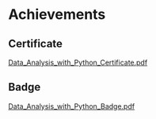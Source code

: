 

# Achievements
## Certificate
[Data_Analysis_with_Python_Certificate.pdf](https://prod-files-secure.s3.us-west-2.amazonaws.com/03e82b26-cccb-4906-bb56-adabcbdc0655/1aa3a050-2338-4a85-85d5-899bad17a31c/Data_Analysis_with_Python_Certificate.pdf?X-Amz-Algorithm=AWS4-HMAC-SHA256&X-Amz-Content-Sha256=UNSIGNED-PAYLOAD&X-Amz-Credential=ASIAZI2LB466VTRT5JMU%2F20250130%2Fus-west-2%2Fs3%2Faws4_request&X-Amz-Date=20250130T081821Z&X-Amz-Expires=3600&X-Amz-Security-Token=IQoJb3JpZ2luX2VjEJj%2F%2F%2F%2F%2F%2F%2F%2F%2F%2FwEaCXVzLXdlc3QtMiJHMEUCICYsz5l3QmQvDxeUtFe8jq5Hx1MzZor3faAKWh7pN1vnAiEA0zxOXbHxiEmXUUoxu3fH4Z7bwj2e5DFYtGbx4f8VRlwqiAQIof%2F%2F%2F%2F%2F%2F%2F%2F%2F%2FARAAGgw2Mzc0MjMxODM4MDUiDOkup8eKsSsX1HTZ2ircA0QAA6%2Bby8faWxJSD3stiy7936HqTZtYvTFNc6Dzd4nTvjayT30e8rj5%2Bia8TAkwnzQVvmXo8MGA74pdqaM5ID%2BdosYMxfDvpnGjLlNToBn2rZ2DilZUDoQ7wBf2ax9RDfsxxy63Q7HBXEcpt4CCK4hvl9k%2FfjDu3o98qa%2BaHwMJcPFWL151XuJSzUkBXhnkIZOEWG5bUvUeuyjoku7Qt2VcUPjPbaNy9aSmxOWM%2BDqS%2B7iOiiPdjIz2PKLWLahoUQvgqMp31MgaVWEfQpPaCsxYd28VHnzcVdcfvykqw0vdzv6fSvPwln1F1pdvAWZyKEvhYRJRguT87IVpjM%2F%2BWZ796SurrFNfJBY5GWPw8gvNVvzgWZ6YzZIQjXrfY%2BbmNYfKj9DwXcwOiQgGC4iqr9UxE6XkYKpQe2OGS%2BJG8I%2FD7ephpMNH5bFoaqxbWZV9051VOtEyrPGfiJOWR2V8bauL2%2BLP7QjhdSGGmbEgXEiLHK%2FCdrJncmlpxpuBqJq%2Bs4nTM4PIiM4RzuLxdl2AM4q2%2BWe0%2BnmlXoJj2V0GKTdeFbdyBcPmI0xNWggV8B%2Bxv%2Fmsmp5BCG46lEZzS8wcY90bNS9u%2BS8KzlIflrperBMpYKMltCAOCA9NEYvZMNPl7LwGOqUBE8r166acaXBAWsF8a1UzPKQJrPxqohJUhWT%2FcbybvXvTW0wKk7lPkCMEflKyXBQM9PlPLtbfAaDY3TjyvU4jYbjykCqNFfisnG%2F3Vc7IuxrQWv7pl2XNFPBHSei5qEPspxXA7VU5fomXpMRzxhHlbtTGoK5trBJ155vbEeIkjCroteI1wbc7Qo%2FSueJh9dLafT83gqVGTUyqZrBwzEYadM%2BbDicD&X-Amz-Signature=a88d990480933949e121ef15550f1f359c422ad79eafd4b6e1174c20cf67b059&X-Amz-SignedHeaders=host&x-id=GetObject)
## Badge
[Data_Analysis_with_Python_Badge.pdf](https://prod-files-secure.s3.us-west-2.amazonaws.com/03e82b26-cccb-4906-bb56-adabcbdc0655/4fa9bcf8-b584-40dd-8775-c0bfadf6a6f0/Data_Analysis_with_Python_Badge.pdf?X-Amz-Algorithm=AWS4-HMAC-SHA256&X-Amz-Content-Sha256=UNSIGNED-PAYLOAD&X-Amz-Credential=ASIAZI2LB466VTRT5JMU%2F20250130%2Fus-west-2%2Fs3%2Faws4_request&X-Amz-Date=20250130T081821Z&X-Amz-Expires=3600&X-Amz-Security-Token=IQoJb3JpZ2luX2VjEJj%2F%2F%2F%2F%2F%2F%2F%2F%2F%2FwEaCXVzLXdlc3QtMiJHMEUCICYsz5l3QmQvDxeUtFe8jq5Hx1MzZor3faAKWh7pN1vnAiEA0zxOXbHxiEmXUUoxu3fH4Z7bwj2e5DFYtGbx4f8VRlwqiAQIof%2F%2F%2F%2F%2F%2F%2F%2F%2F%2FARAAGgw2Mzc0MjMxODM4MDUiDOkup8eKsSsX1HTZ2ircA0QAA6%2Bby8faWxJSD3stiy7936HqTZtYvTFNc6Dzd4nTvjayT30e8rj5%2Bia8TAkwnzQVvmXo8MGA74pdqaM5ID%2BdosYMxfDvpnGjLlNToBn2rZ2DilZUDoQ7wBf2ax9RDfsxxy63Q7HBXEcpt4CCK4hvl9k%2FfjDu3o98qa%2BaHwMJcPFWL151XuJSzUkBXhnkIZOEWG5bUvUeuyjoku7Qt2VcUPjPbaNy9aSmxOWM%2BDqS%2B7iOiiPdjIz2PKLWLahoUQvgqMp31MgaVWEfQpPaCsxYd28VHnzcVdcfvykqw0vdzv6fSvPwln1F1pdvAWZyKEvhYRJRguT87IVpjM%2F%2BWZ796SurrFNfJBY5GWPw8gvNVvzgWZ6YzZIQjXrfY%2BbmNYfKj9DwXcwOiQgGC4iqr9UxE6XkYKpQe2OGS%2BJG8I%2FD7ephpMNH5bFoaqxbWZV9051VOtEyrPGfiJOWR2V8bauL2%2BLP7QjhdSGGmbEgXEiLHK%2FCdrJncmlpxpuBqJq%2Bs4nTM4PIiM4RzuLxdl2AM4q2%2BWe0%2BnmlXoJj2V0GKTdeFbdyBcPmI0xNWggV8B%2Bxv%2Fmsmp5BCG46lEZzS8wcY90bNS9u%2BS8KzlIflrperBMpYKMltCAOCA9NEYvZMNPl7LwGOqUBE8r166acaXBAWsF8a1UzPKQJrPxqohJUhWT%2FcbybvXvTW0wKk7lPkCMEflKyXBQM9PlPLtbfAaDY3TjyvU4jYbjykCqNFfisnG%2F3Vc7IuxrQWv7pl2XNFPBHSei5qEPspxXA7VU5fomXpMRzxhHlbtTGoK5trBJ155vbEeIkjCroteI1wbc7Qo%2FSueJh9dLafT83gqVGTUyqZrBwzEYadM%2BbDicD&X-Amz-Signature=f91b92d7eaf06243d83eb3451005d28067a987eb2f6ccf24f581c9f45c72548b&X-Amz-SignedHeaders=host&x-id=GetObject)
